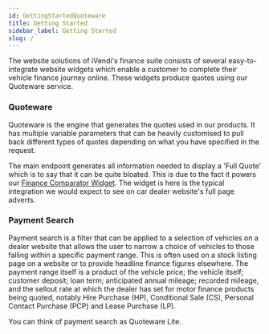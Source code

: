 ```yaml
---
id: GettingStartedQuoteware
title: Getting Started
sidebar_label: Getting Started
slug: /
---
```

The website solutions of iVendi's finance suite consists of several easy-to-integrate website widgets which enable a customer to complete their vehicle finance journey online. These widgets produce quotes using our Quoteware service.
### Quoteware
Quoteware is the engine that generates the quotes used in our products. It has multiple variable parameters that can be heavily customised to pull back different types of quotes depending on what you have specified in the request. 

The main endpoint generates all information needed to display a 'Full Quote' which is to say that it can be quite bloated. This is due to the fact it powers our [Finance Comparator Widget](Widget). The widget is here is the typical integration we would expect to see on car dealer website's full page adverts.

### Payment Search
Payment search is a filter that can be applied to a selection of vehicles on a dealer website that allows the
user to narrow a choice of vehicles to those falling within a specific payment range. This is often used on a stock listing page on a website or to provide headline finance figures elsewhere.
The payment range itself is a product of the vehicle price; the vehicle itself; customer deposit; loan term;
anticipated annual mileage; recorded mileage, and the sellout rate at which the dealer has set for motor
finance products being quoted, notably Hire Purchase (HP), Conditional Sale (CS), Personal Contact
Purchase (PCP) and Lease Purchase (LP).

You can think of payment search as Quoteware Lite.
